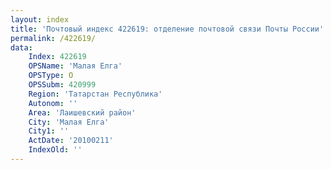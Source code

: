 ```yaml
---
layout: index
title: 'Почтовый индекс 422619: отделение почтовой связи Почты России'
permalink: /422619/
data:
    Index: 422619
    OPSName: 'Малая Елга'
    OPSType: О
    OPSSubm: 420999
    Region: 'Татарстан Республика'
    Autonom: ''
    Area: 'Лаишевский район'
    City: 'Малая Елга'
    City1: ''
    ActDate: '20100211'
    IndexOld: ''
---
```

